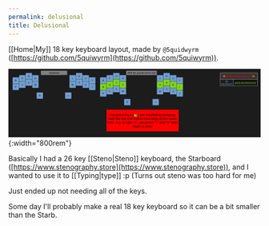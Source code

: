 ```yaml
---
permalink: delusional
title: Delusional
---
```


[[Home|My]] 18 key keyboard layout, made by `@5quidwyrm` ([https://github.com/5quiwyrm](https://github.com/5quiwyrm)).

![Delusional Layout Image](../assets/images/delusional-layout-image.png){:width="800rem"}

Basically I had a 26 key [[Steno|Steno]] keyboard, the Starboard ([https://www.stenography.store](https://www.stenography.store)), and I wanted to use it to [[Typing|type]] :p (Turns out steno was too hard for me)

Just ended up not needing all of the keys.

Some day I'll probably make a real 18 key keyboard so it can be a bit smaller than the Starb.
